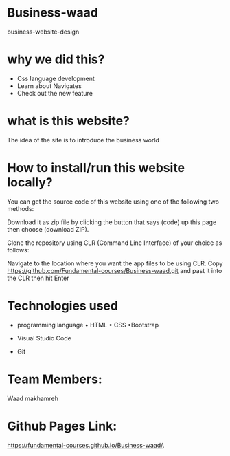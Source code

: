 # Business-waad
business-website-design

# why we did this?

* Css language development
* Learn about Navigates
* Check out the new feature


# what is this website?
The idea of the site is to introduce the business world

# How to install/run this website locally?

You can get the source code of this website using one of the following two methods:

Download it as zip file by clicking the button that says (code) up this page then choose (download ZIP).

Clone the repository using CLR (Command Line Interface) of your choice as follows:

Navigate to the location where you want the app files to be using CLR.
Copy https://github.com/Fundamental-courses/Business-waad.git and past it into the CLR then hit Enter
# Technologies used
* programming language
   • HTML
   • CSS
   •Bootstrap
   
 * Visual Studio Code
 * Git 



# Team Members:
Waad makhamreh



# Github Pages Link:
 https://fundamental-courses.github.io/Business-waad/.
